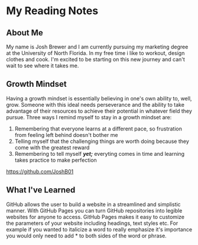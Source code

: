 # My Reading Notes

## About Me
My name is Josh Brewer and I am currently pursuing my marketing degree at the University of North Florida. In my free time i like to workout, design clothes and cook. I'm excited to be starting on this new journey and can't wait to see where it takes me.

## Growth Mindset
Having a growth mindset is essentially believing in one's own ability to, well, grow. Someone with this ideal needs perseverance and the ability to take advantage of their resources to achieve their potential in whatever field they pursue. Three ways I remind myself to stay in a growth mindset are:

1. Remembering that everyone learns at a different pace, so frustration from feeling left behind doesn't bother me
2. Telling myself that the challenging things are worth doing because they come with the greatest reward
3. Remembering to tell myself ***yet;*** everyting comes in time and learning takes practice to make perfection

<https://github.com/JoshB01>


## What I've Learned
GitHub allows the user to build a website in a streamlined and simplistic manner. With GitHub Pages you can turn GitHub repositories into legible websites for anyone to access. GitHub Pages makes it easy to customize the parameters of your website including headings, text styles etc. For example if you wanted to italicize a word to really emphasize it's importance you would only need to add \* to both sides of the word or phrase.
